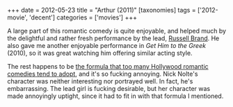 +++
date = 2012-05-23
title = "Arthur (2011)"
[taxonomies]
tags = ['2012-movie', 'decent']
categories = ['movies']
+++

A large part of this romantic comedy is quite enjoyable, and helped much
by the delightful and rather fresh performance by the lead, [Russell
Brand]. He also gave me another enjoyable performance in *Get Him to
the Greek* (2010), so it was great watching him offering similar acting style.

The rest happens to be [the formula that too many Hollywood romantic
comedies tend to adopt], and it's so fucking annoying. Nick Nolte's
character was neither interesting nor portrayed well. In fact, he's
embarrassing. The lead girl is fucking desirable, but her character was
made annoyingly uptight, since it had to fit in with that formula I
mentioned.

  [Russell Brand]: http://en.wikipedia.org/wiki/Russell_Brand
  [one of 2011's best performances]: @/2011-movie-review.md
  [the formula that too many Hollywood romantic comedies tend to adopt]:
    @/the-unbearable-hollywood-romantic-comedy-formula.md
